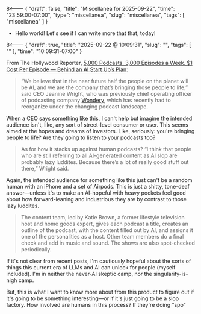 8<--- { "draft": false, "title": "Miscellanea for 2025-09-22", "time": "23:59:00-07:00", "type": "miscellanea", "slug": "miscellanea", "tags": [ "miscellanea" ] }

- Hello world! Let's see if I can write more that that, today!

8<--- { "draft": true, "title": "2025-09-22 @ 10:09:31", "slug": "", "tags": [ "" ], "time": "10:09:31-07:00" }

From The Hollywood Reporter, [5,000 Podcasts. 3,000 Episodes a Week. $1 Cost Per Episode — Behind an AI Start Up’s Plan](https://www.hollywoodreporter.com/business/digital/ai-podcast-start-up-plan-shows-1236361367/):

> “We believe that in the near future half the people on the planet will be AI, and we are the company that’s bringing those people to life,” said CEO Jeanine Wright, who was previously chief operating officer of podcasting company [Wondery](https://www.hollywoodreporter.com/business/digital/amazon-wondery-podcast-studio-ceo-jen-sargent-1236336750/), which has recently had to reorganize under the changing podcast landscape.

When a CEO says something like this, I can't help but imagine the intended audience isn't, like, any sort of street-level consumer or user. This seems aimed at the hopes and dreams of investors. Like, seriously: you're bringing people to life? Are they going to listen to your podcasts too?

>  As for how it stacks up against human podcasts? “I think that people who are still referring to all AI-generated content as AI slop are probably lazy luddites. Because there’s a lot of really good stuff out there,” Wright said. 

Again, the intended audience for something like this just can't be a random human with an iPhone and a set of Airpods. This is just a shitty, tone-deaf answer—unless it's to make an AI-hopeful with heavy pockets feel good about how forward-leaning and industrious they are by contrast to those lazy luddites.

> The content team, led by Katie Brown, a former lifestyle television host and home goods expert, gives each podcast a title, creates an outline of the podcast, with the content filled out by AI, and assigns it one of the personalities as a host. Other team members do a final check and add in music and sound. The shows are also spot-checked periodically.

If it's not clear from recent posts, I'm cautiously hopeful about the sorts of things this current era of LLMs and AI can unlock for people (myself included). I'm in neither the never-AI skeptic camp, nor the singularity-is-nigh camp.

But, this is what I want to know more about from this product to figure out if it's going to be something interesting—or if it's just going to be a slop factory. How involved are humans in this process? If they're doing "spo"